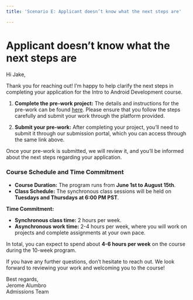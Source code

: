 ```yaml
---
title: 'Scenario E: Applicant doesn’t know what the next steps are'

---
```


# Applicant doesn’t know what the next steps are

Hi Jake,

Thank you for reaching out! I’m happy to help clarify the next steps in completing your application for the Intro to Android Development course.

1. **Complete the pre-work project:** The details and instructions for the pre-work can be found [here](https://courses.codepath.org/snippets/and101/prework). Please ensure that you follow the steps carefully and submit your work through the platform provided.
   
2. **Submit your pre-work:** After completing your project, you’ll need to submit it through our submission portal, which you can access through the same link above.

Once your pre-work is submitted, we will review it, and you’ll be informed about the next steps regarding your application.

### **Course Schedule and Time Commitment**

- **Course Duration:** The program runs from **June 1st to August 15th**.
- **Class Schedule:** The synchronous class sessions will be held on **Tuesdays and Thursdays at 6:00 PM PST**.

**Time Commitment:**
- **Synchronous class time:** 2 hours per week.
- **Asynchronous work time:** 2-4 hours per week, where you will work on projects and complete assignments at your own pace.

In total, you can expect to spend about **4-6 hours per week** on the course during the 10-week program.

If you have any further questions, don’t hesitate to reach out. We look forward to reviewing your work and welcoming you to the course!

Best regards,  
Jerome Alumbro  
Admissions Team  
